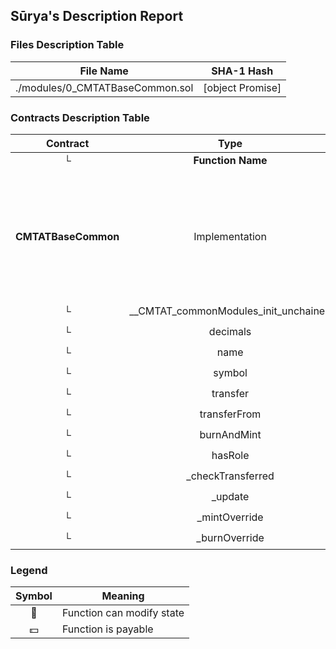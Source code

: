 ## Sūrya's Description Report

### Files Description Table


|  File Name  |  SHA-1 Hash  |
|-------------|--------------|
| ./modules/0_CMTATBaseCommon.sol | [object Promise] |


### Contracts Description Table


|  Contract  |         Type        |       Bases      |                  |                 |
|:----------:|:-------------------:|:----------------:|:----------------:|:---------------:|
|     └      |  **Function Name**  |  **Visibility**  |  **Mutability**  |  **Modifiers**  |
||||||
| **CMTATBaseCommon** | Implementation | BaseModule, ERC20MintModule, ERC20BurnModule, ERC20BaseModule, SnapshotEngineModule, ERC20EnforcementModule, DocumentEngineModule, ExtraInformationModule, AccessControlModule, IBurnMintERC20 |||
| └ | __CMTAT_commonModules_init_unchained | Internal 🔒 | 🛑  | onlyInitializing |
| └ | decimals | Public ❗️ |   |NO❗️ |
| └ | name | Public ❗️ |   |NO❗️ |
| └ | symbol | Public ❗️ |   |NO❗️ |
| └ | transfer | Public ❗️ | 🛑  |NO❗️ |
| └ | transferFrom | Public ❗️ | 🛑  |NO❗️ |
| └ | burnAndMint | Public ❗️ | 🛑  |NO❗️ |
| └ | hasRole | Public ❗️ |   |NO❗️ |
| └ | _checkTransferred | Internal 🔒 | 🛑  | |
| └ | _update | Internal 🔒 | 🛑  | |
| └ | _mintOverride | Internal 🔒 | 🛑  | |
| └ | _burnOverride | Internal 🔒 | 🛑  | |


### Legend

|  Symbol  |  Meaning  |
|:--------:|-----------|
|    🛑    | Function can modify state |
|    💵    | Function is payable |
